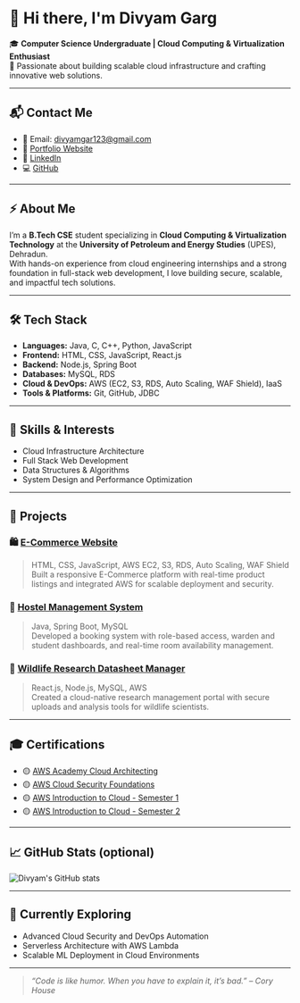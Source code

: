 # 👋 Hi there, I'm Divyam Garg

🎓 **Computer Science Undergraduate | Cloud Computing & Virtualization Enthusiast**  
🚀 Passionate about building scalable cloud infrastructure and crafting innovative web solutions.

---

## 📬 Contact Me
- 📧 Email: [divyamgar123@gmail.com](mailto:divyamgar123@gmail.com)
- 🔗 [Portfolio Website](https://divyamgarg1.netlify.app/)
- 💼 [LinkedIn](https://www.linkedin.com/in/gargdivyam/)
- 💻 [GitHub](https://github.com/divyamgarg1)

---

## ⚡ About Me
I’m a **B.Tech CSE** student specializing in **Cloud Computing & Virtualization Technology** at the **University of Petroleum and Energy Studies** (UPES), Dehradun.  
With hands-on experience from cloud engineering internships and a strong foundation in full-stack web development, I love building secure, scalable, and impactful tech solutions.

---

## 🛠️ Tech Stack

- **Languages:** Java, C, C++, Python, JavaScript
- **Frontend:** HTML, CSS, JavaScript, React.js
- **Backend:** Node.js, Spring Boot
- **Databases:** MySQL, RDS
- **Cloud & DevOps:** AWS (EC2, S3, RDS, Auto Scaling, WAF Shield), IaaS
- **Tools & Platforms:** Git, GitHub, JDBC

---

## 🧠 Skills & Interests

- Cloud Infrastructure Architecture  
- Full Stack Web Development  
- Data Structures & Algorithms  
- System Design and Performance Optimization

---

## 🧪 Projects

### 🛍️ [E-Commerce Website](#)
> HTML, CSS, JavaScript, AWS EC2, S3, RDS, Auto Scaling, WAF Shield  
Built a responsive E-Commerce platform with real-time product listings and integrated AWS for scalable deployment and security.

### 🏨 [Hostel Management System](#)
> Java, Spring Boot, MySQL  
Developed a booking system with role-based access, warden and student dashboards, and real-time room availability management.

### 🐾 [Wildlife Research Datasheet Manager](#)
> React.js, Node.js, MySQL, AWS  
Created a cloud-native research management portal with secure uploads and analysis tools for wildlife scientists.

---

## 🎓 Certifications

- 🟡 [AWS Academy Cloud Architecting](https://www.credly.com/badges/00caae3f-b649-4204-a409-d499647715d7/print)
- 🟡 [AWS Cloud Security Foundations](https://www.credly.com/badges/013ce64c-d1f1-4e0c-8893-7452a2c00be8/print)
- 🟡 [AWS Introduction to Cloud - Semester 1](https://www.credly.com/badges/6cd33adc-1382-465f-9f63-8ac23cff887a/print)
- 🟡 [AWS Introduction to Cloud - Semester 2](https://www.credly.com/badges/deac627a-0a94-43bd-af50-a26f29de1690/print)

---

## 📈 GitHub Stats (optional)
![Divyam's GitHub stats](https://github-readme-stats.vercel.app/api?username=divyamgarg1&show_icons=true&theme=tokyonight)

---

## 🔭 Currently Exploring

- Advanced Cloud Security and DevOps Automation  
- Serverless Architecture with AWS Lambda  
- Scalable ML Deployment in Cloud Environments

---

> _“Code is like humor. When you have to explain it, it’s bad.” – Cory House_


